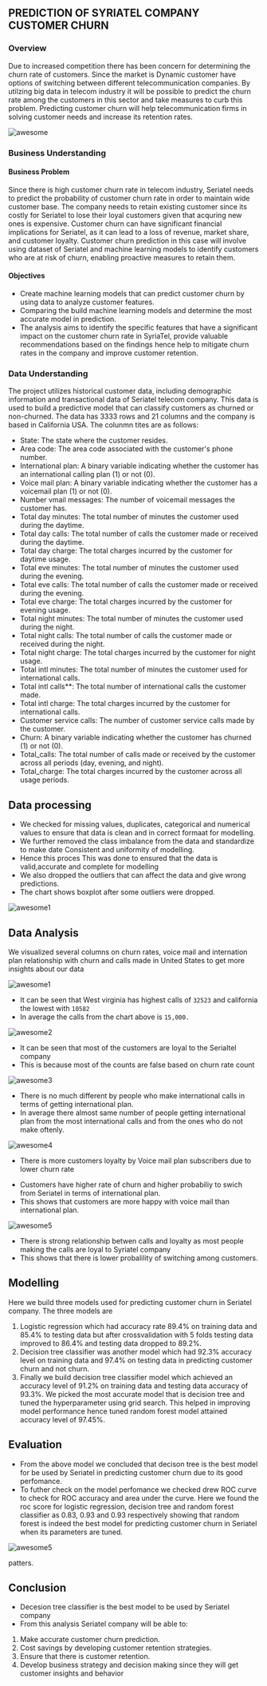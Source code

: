 
## PREDICTION OF SYRIATEL COMPANY CUSTOMER CHURN
### Overview
Due to increased competition there has been concern for determining the churn rate of customers. Since the market is Dynamic customer have options of switching between different telecommunication companies. By utilzing big data in telecom industry it will be possible to predict the churn rate among the customers in this sector and take measures to curb this problem. Predicting customer churn will help telecommunication firms in solving customer needs and increase its retention rates. 

![awesome](images/churn%20pic.jpg)
### Business Understanding
#### Business Problem
Since there is high customer churn rate in telecom industry, Seriatel needs to predict the probability of customer churn rate in order to maintain wide customer base. The company needs to retain existing customer since its costly for Seriatel to lose their loyal customers given that acquring new ones is expensive. Customer churn can have significant financial implications for Seriatel, as it can lead to a loss of revenue, market share, and customer loyalty. Customer churn prediction in this case will involve using dataset of Seriatel and machine learning models to identify customers who are at risk of churn, enabling proactive measures to retain them.
#### Objectives 
* Create machine learning models that can predict customer churn by using data to analyze customer features.
* Comparing the build machine learning models and determine the most accurate model in prediction.  
* The analysis aims to identify the specific features that have a significant impact on the customer churn rate in SyriaTel, provide valuable recommendations based on the findings hence help to mitigate churn rates in the company and improve customer retention.
### Data Understanding 
The project utilizes historical customer data, including demographic information and transactional data of Seriatel telecom company. This data is used to build a predictive model that can classify customers as churned or non-churned. The data has 3333 rows and 21 columns and the company is based in California USA. The colunmn tites are as follows:

- State: The state where the customer resides.
- Area code: The area code associated with the customer's phone number.
- International plan: A binary variable indicating whether the customer has an international calling plan (1) or not (0).
- Voice mail plan: A binary variable indicating whether the customer has a voicemail plan (1) or not (0).
- Number vmail messages: The number of voicemail messages the customer has.
- Total day minutes: The total number of minutes the customer used during the daytime.
- Total day calls: The total number of calls the customer made or received during the daytime.
- Total day charge: The total charges incurred by the customer for daytime usage.
- Total eve minutes: The total number of minutes the customer used during the evening.
- Total eve calls: The total number of calls the customer made or received during the evening.
- Total eve charge: The total charges incurred by the customer for evening usage.
- Total night minutes: The total number of minutes the customer used during the night.
- Total night calls: The total number of calls the customer made or received during the night.
- Total night charge: The total charges incurred by the customer for night usage.
- Total intl minutes: The total number of minutes the customer used for international calls.
- Total intl calls**: The total number of international calls the customer made.
- Total intl charge: The total charges incurred by the customer for international calls.
- Customer service calls: The number of customer service calls made by the customer.
- Churn: A binary variable indicating whether the customer has churned (1) or not (0).
- Total_calls: The total number of calls made or received by the customer across all periods (day, evening, and night).
- Total_charge: The total charges incurred by the customer across all usage periods.
## Data processing 
- We checked for missing values, duplicates, categorical and numerical values to ensure that data is clean and in correct formaat for modelling. 
- We further removed the class imbalance from the data and standardize to make date Consistent and uniformity of modelling. 
- Hence this proces This was done to ensured that the data is valid,accurate and complete for modelling
- We also dropped the outliers that can affect the data and give wrong predictions. 
- The chart shows boxplot after some outliers were dropped. 

![awesome1](images/boxplot.png)
## Data Analysis 
We visualized several columns on churn rates, voice mail and internation plan relationship with churn and calls made in United States to get more insights about our data

![awesome1](images/total%20call.png)
- It can be seen that West virginia has highest calls of  `32523` and california the lowest with `10582` 
- In average the calls from the chart above is `15,000.` 

![awesome2](images/churn%20rate.png)
- It can be seen that most of the customers are loyal to the Serialtel company
- This is because most of the counts are false based on churn rate count 

![awesome3](images/intl%20plan.png) 
- There is no much different by people who make international calls in terms of getting international plan.
- In average there almost same number of people getting international plan from the most international calls and from the ones who do not make oftenly.

![awesome4](images/intl%20plan%202.png)
- There is more customers loyalty by Voice mail plan subscribers due to lower churn rate 
* Customers have higher rate of churn and higher probabiliy to swich from Seriatel in terms of international plan.  
* This shows that customers are more happy with voice mail than international plan.   

![awesome5](images/output.png) 
- There is strong relationship betwen calls and loyalty as most people making the calls are loyal to Syriatel company
- This shows that there is lower probalility of switching among customers. 
## Modelling
Here we build three models used for predicting customer churn in Seriatel company.
The three models are 
1. Logistic regression which had accuracy rate 89.4% on training data and 85.4% to testing data but after crossvalidation with 5 folds testing data improved to 86.4% and testing data dropped to 89.2%.
2. Decision tree classifier was another model which had 92.3% accuracy level on training data and 97.4% on testing data in predicting customer churn and not churn.
3. Finally we build decision tree classifier model which achieved an accuracy level of 91.2% on training data and testing data accuracy of 93.3%.
We picked the most accurate model that is decision tree and tuned the hyperparameter using grid search.
This helped in improving model performance hence tuned random forest model attained accuracy level of 97.45%. 

## Evaluation 
- From the above model we concluded that decison tree is the best model for be used by Seriatel in predicting customer churn due to its good perfomance. 
- To futher check on the model perfomance we checked drew ROC curve to check for ROC accuracy and area under the curve. Here we found the roc score for logistic regression, decision tree and random forest classifier as 0.83, 0.93 and 0.93 respectively showing that random forest is indeed the best model for predicting customer churn in Seriatel when its parameters are tuned. 

![awesome5](images/roc.png) 

 patters. 
## Conclusion 
- Decesion tree classifier is the best model to be used by Seriatel company
- From this analysis Seriatel company will be able to: 
1. Make accurate customer churn prediction.
2. Cost savings by developing customer retention strategies. 
3. Ensure that there is customer retention.
4. Develop business strategy and decision making since they will get customer insights and behavior